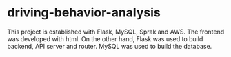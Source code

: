 # driving-behavior-analysis

This project is established with Flask, MySQL, Sprak and AWS. The frontend was developed with html. On the other hand, Flask was used to build backend, API server and router. MySQL was used to build the database. 

